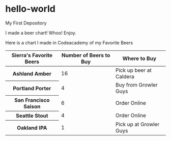 # hello-world
My First Depository

I made a beer chart! Whoo! Enjoy.  

<!DOCTYPE html>
<html>
<head>
   Here is a chart I made in Codeacademy of my Favorite Beers
</head>
<body>


  <table>
    <thead>
      <tr>
        <th>Sierra's Favorite Beers</th>
        <th>Number of Beers to Buy</th>
        <th>Where to Buy</th>
      </tr>
    </thead>
    <tbody>
      <tr>
        <th>Ashland Amber</th>
        <td>16</td>
        <td>Pick up beer at Caldera</td>
      </tr>
      <tr>
        <th>Portland Porter</th>
        <td>4</td>
        <td>Buy from Growler Guys</td>
      </tr>
      <tr>
        <th>San Francisco Saison</th>
        <td>6</td>
        <td>Order Online</td>
      </tr>
        <th>Seattle Stout</th>
        <td>4</td>
        <td>Order Online</td>
      </tr>
      <tr>
        <th>Oakland IPA</th>
        <td>1</td>
        <td>Pick up at Growler Guys</td>
      </tr>
      </tbody>
  </table>
</body>
</html>
